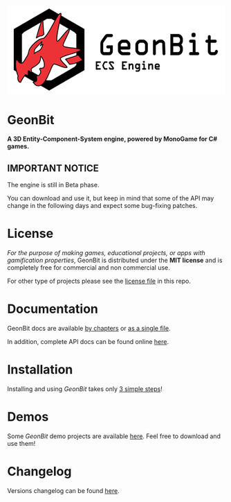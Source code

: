 ![GeonBit](docs/assets/GeonBit-sm.png "GeonBit")

# GeonBit

**A 3D Entity-Component-System engine, powered by MonoGame for C# games.**

## IMPORTANT NOTICE

The engine is still in Beta phase. 

You can download and use it, but keep in mind that some of the API may change in the following days and expect some bug-fixing patches.

# License

*For the purpose of making games, educational projects, or apps with gamification properties*, GeonBit is distributed under the **MIT license** and is completely free for commercial and non commercial use.

For other type of projects please see the [license file](LICENSE "license file") in this repo.

# Documentation

GeonBit docs are available [by chapters](docs/index.md) or [as a single file](docs/README.md).

In addition, complete API docs can be found online [here](https://ronenness.github.io/GeonBit-docs/).

# Installation

Installing and using *GeonBit* takes only [3 simple steps](docs/chapters/setup.md)!

# Demos

Some *GeonBit* demo projects are available [here](https://github.com/RonenNess/GeonBit.Demos). 
Feel free to download and use them!

# Changelog

Versions changelog can be found [here](docs/changes.md).
